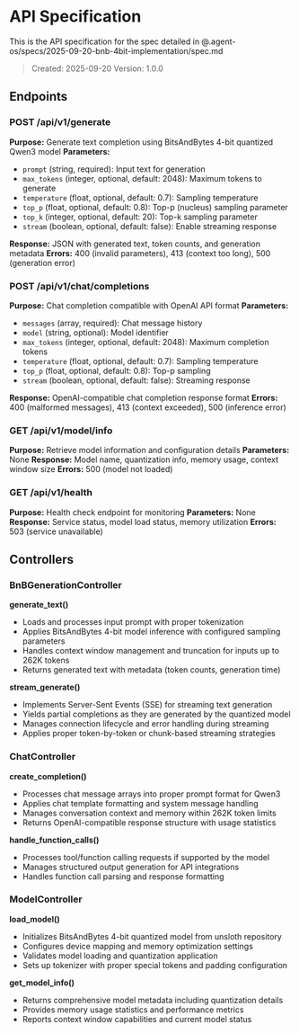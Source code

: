 # API Specification

This is the API specification for the spec detailed in @.agent-os/specs/2025-09-20-bnb-4bit-implementation/spec.md

> Created: 2025-09-20
> Version: 1.0.0

## Endpoints

### POST /api/v1/generate

**Purpose:** Generate text completion using BitsAndBytes 4-bit quantized Qwen3 model
**Parameters:**
- `prompt` (string, required): Input text for generation
- `max_tokens` (integer, optional, default: 2048): Maximum tokens to generate
- `temperature` (float, optional, default: 0.7): Sampling temperature
- `top_p` (float, optional, default: 0.8): Top-p (nucleus) sampling parameter
- `top_k` (integer, optional, default: 20): Top-k sampling parameter
- `stream` (boolean, optional, default: false): Enable streaming response

**Response:** JSON with generated text, token counts, and generation metadata
**Errors:** 400 (invalid parameters), 413 (context too long), 500 (generation error)

### POST /api/v1/chat/completions

**Purpose:** Chat completion compatible with OpenAI API format
**Parameters:**
- `messages` (array, required): Chat message history
- `model` (string, optional): Model identifier
- `max_tokens` (integer, optional, default: 2048): Maximum completion tokens
- `temperature` (float, optional, default: 0.7): Sampling temperature
- `top_p` (float, optional, default: 0.8): Top-p sampling
- `stream` (boolean, optional, default: false): Streaming response

**Response:** OpenAI-compatible chat completion response format
**Errors:** 400 (malformed messages), 413 (context exceeded), 500 (inference error)

### GET /api/v1/model/info

**Purpose:** Retrieve model information and configuration details
**Parameters:** None
**Response:** Model name, quantization info, memory usage, context window size
**Errors:** 500 (model not loaded)

### GET /api/v1/health

**Purpose:** Health check endpoint for monitoring
**Parameters:** None
**Response:** Service status, model load status, memory utilization
**Errors:** 503 (service unavailable)

## Controllers

### BnBGenerationController

**generate_text()**
- Loads and processes input prompt with proper tokenization
- Applies BitsAndBytes 4-bit model inference with configured sampling parameters
- Handles context window management and truncation for inputs up to 262K tokens
- Returns generated text with metadata (token counts, generation time)

**stream_generate()**
- Implements Server-Sent Events (SSE) for streaming text generation
- Yields partial completions as they are generated by the quantized model
- Manages connection lifecycle and error handling during streaming
- Applies proper token-by-token or chunk-based streaming strategies

### ChatController

**create_completion()**
- Processes chat message arrays into proper prompt format for Qwen3
- Applies chat template formatting and system message handling
- Manages conversation context and memory within 262K token limits
- Returns OpenAI-compatible response structure with usage statistics

**handle_function_calls()**
- Processes tool/function calling requests if supported by the model
- Manages structured output generation for API integrations
- Handles function call parsing and response formatting

### ModelController

**load_model()**
- Initializes BitsAndBytes 4-bit quantized model from unsloth repository
- Configures device mapping and memory optimization settings
- Validates model loading and quantization application
- Sets up tokenizer with proper special tokens and padding configuration

**get_model_info()**
- Returns comprehensive model metadata including quantization details
- Provides memory usage statistics and performance metrics
- Reports context window capabilities and current model status